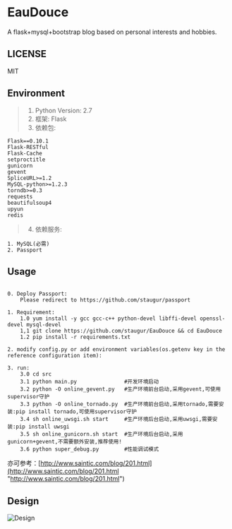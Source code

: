 # EauDouce
A flask+mysql+bootstrap blog based on personal interests and hobbies.

## LICENSE
MIT

## Environment
> 1. Python Version: 2.7
> 2. 框架: Flask
> 3. 依赖包:

```
Flask==0.10.1
Flask-RESTful
Flask-Cache
setproctitle
gunicorn
gevent
SpliceURL>=1.2
MySQL-python>=1.2.3
torndb>=0.3
requests
beautifulsoup4
upyun
redis
```
> 4. 依赖服务:

```
1. MySQL(必需)
2. Passport
```

## Usage

```

0. Deploy Passport:
    Please redirect to https://github.com/staugur/passport

1. Requirement:
    1.0 yum install -y gcc gcc-c++ python-devel libffi-devel openssl-devel mysql-devel
    1,1 git clone https://github.com/staugur/EauDouce && cd EauDouce
    1.2 pip install -r requirements.txt

2. modify config.py or add environment variables(os.getenv key in the reference configuration item):

3. run:
    3.0 cd src
    3.1 python main.py               #开发环境启动
    3.2 python -O online_gevent.py   #生产环境前台启动,采用gevent,可使用supervisor守护
    3.3 python -O online_tornado.py  #生产环境前台启动,采用tornado,需要安装:pip install tornado,可使用supervisor守护
    3.4 sh online_uwsgi.sh start     #生产环境后台启动,采用uwsgi,需要安装:pip install uwsgi
    3.5 sh online_gunicorn.sh start  #生产环境后台启动,采用gunicorn+gevent,不需要额外安装,推荐使用!
    3.6 python super_debug.py        #性能调试模式
```
亦可参考：[http://www.saintic.com/blog/201.html](http://www.saintic.com/blog/201.html "http://www.saintic.com/blog/201.html")

## Design
![Design][1]

[1]: ./misc/design.png

